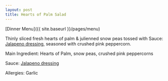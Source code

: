 ```yaml
---
layout: post
title: Hearts of Palm Salad
---
```


[Dinner Menu]({{ site.baseurl }}/pages/menu)

Thinly sliced fresh hearts of palm & julienned snow peas tossed with Sauce: [Jalapeno dressing](../sauces/jalapeno-dressing.md), seasoned with crushed pink peppercorn.  

Main Ingredient: Hearts of Palm, snow peas, crushed pink peppercorns

Sauce: [Jalapeno dressing](../sauces/jalapeno-dressing.md)

Allergies: Garlic